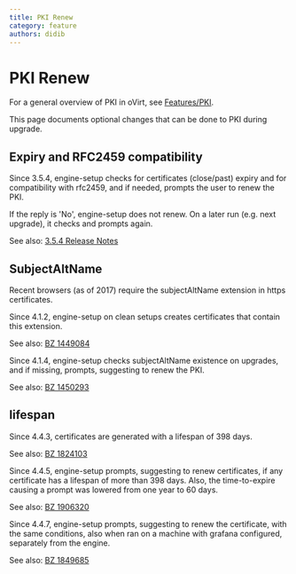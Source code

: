 ```yaml
---
title: PKI Renew
category: feature
authors: didib
---
```


# PKI Renew

For a general overview of PKI in oVirt, see [Features/PKI](/develop/release-management/features/infra/pki.html).

This page documents optional changes that can be done to PKI during upgrade.

## Expiry and RFC2459 compatibility

Since 3.5.4, engine-setup checks for certificates (close/past) expiry and for
compatibility with rfc2459, and if needed, prompts the user to renew the PKI.

If the reply is 'No', engine-setup does not renew. On a later run (e.g. next upgrade),
it checks and prompts again.

See also: [3.5.4 Release Notes](/develop/release-management/releases/3.5.4/index.html#pki)

## SubjectAltName

Recent browsers (as of 2017) require the subjectAltName extension in https certificates.

Since 4.1.2, engine-setup on clean setups creates certificates that contain
this extension.

See also: [BZ 1449084](https://bugzilla.redhat.com/1449084)

Since 4.1.4, engine-setup checks subjectAltName existence on upgrades, and if missing,
prompts, suggesting to renew the PKI. 

See also: [BZ 1450293](https://bugzilla.redhat.com/1450293)

## lifespan

Since 4.4.3, certificates are generated with a lifespan of 398 days.

See also: [BZ 1824103](https://bugzilla.redhat.com/1824103)

Since 4.4.5, engine-setup prompts, suggesting to renew certificates, if any certificate
has a lifespan of more than 398 days. Also, the time-to-expire causing a prompt was
lowered from one year to 60 days.

See also: [BZ 1906320](https://bugzilla.redhat.com/1906320)

Since 4.4.7, engine-setup prompts, suggesting to renew the certificate, with the same
conditions, also when ran on a machine with grafana configured, separately from the engine.

See also: [BZ 1849685](https://bugzilla.redhat.com/1849685)
